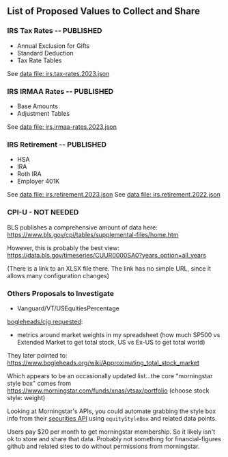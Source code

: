 ## List of Proposed Values to Collect and Share

### IRS Tax Rates -- PUBLISHED

- Annual Exclusion for Gifts
- Standard Deduction
- Tax Rate Tables

See [data file: irs.tax-rates.2023.json](data/usa/irs/irs.tax-rates.2023.json)

### IRS IRMAA Rates -- PUBLISHED

- Base Amounts
- Adjustment Tables

See [data file: irs.irmaa-rates.2023.json](data/usa/irs/irs.irmaa-rates.2023.json)

### IRS Retirement -- PUBLISHED

- HSA
- IRA
- Roth IRA
- Employer 401K

See [data file: irs.retirement.2023.json](data/usa/irs/irs.retirement.2023.json)
See [data file: irs.retirement.2022.json](data/usa/irs/irs.retirement.2022.json)


### CPI-U - NOT NEEDED

BLS publishes a comprehensive amount of data here: https://www.bls.gov/cpi/tables/supplemental-files/home.htm

However, this is probably the best view: https://data.bls.gov/timeseries/CUUR0000SA0?years_option=all_years

(There is a link to an XLSX file there. The link has no simple URL, since it allows many configuration changes)

### Others Proposals to Investigate

- Vanguard/VT/USEquitiesPercentage


[bogleheads/cjg requested](https://www.bogleheads.org/forum/viewtopic.php?p=6929156#p6929156):
- metrics around market weights in my spreadsheet (how much SP500 vs Extended Market to get total stock, US vs Ex-US to get total world)

They later pointed to: https://www.bogleheads.org/wiki/Approximating_total_stock_market

Which appears to be an occasionally updated list...the core "morningstar style box" comes from https://www.morningstar.com/funds/xnas/vtsax/portfolio (choose stock style: weight)

Looking at Morningstar's APIs, you could automate grabbing the style box info from their [securities API](https://developer.morningstar.com/apis/investment-analysis/securities-us/overview) using `equityStyleBox` and related data points.

Users pay $20 per month to get morningstar membership. So it likely isn't ok to store and share that data. Probably not something for financial-figures github and related sites to do without permissions from morningstar.
